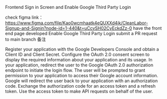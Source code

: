 Frontend Sign in Screen and Enable Google Third Party Login

check figma link：https://www.figma.com/file/Kao0wcmhaatk4eQUXXd4ik/CleanLabor-Signup-and-Signin?node-id=1-440&t=uCcvSH02CyEckdZz-0
have the front end page developed
Enable Google Third Party Login
submit a PR request to main branch
备注

Register your application with the Google Developers Console and obtain a Client ID and Client Secret.
Configure the OAuth 2.0 consent screen to display the required information about your application and its usage.
In your application, redirect the user to the Google OAuth 2.0 authorization endpoint to initiate the login flow.
The user will be prompted to grant permission to your application to access their Google account information.
Google will redirect the user back to your application with an authorization code.
Exchange the authorization code for an access token and a refresh token.
Use the access token to make API requests on behalf of the user.
